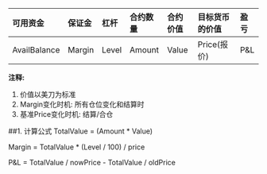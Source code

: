 | 可用资金     | 保证金 | 杠杆  | 合约数量 | 合约价值 | 目标货币的价值 | 盈亏 |
|:-------------|:-------|:------|:---------|:---------|:---------------|:-----|
| AvailBalance | Margin | Level | Amount   | Value    | Price(报价)    | P&L  |
**注释:**
1. 价值以美刀为标准
2. Margin变化时机: 所有仓位变化和结算时
3. 基准Price变化时机: 结算/合仓

##1. 计算公式
TotalValue = (Amount * Value)

Margin = TotalValue * (Level / 100) / price

P&L = TotalValue / nowPrice - TotalValue / oldPrice
